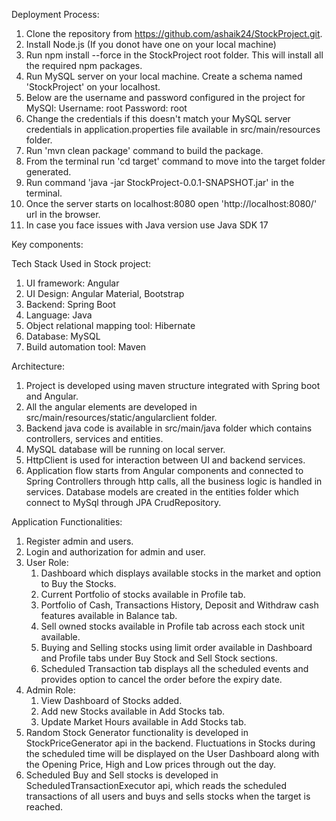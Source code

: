 Deployment Process: 
1. Clone the repository from https://github.com/ashaik24/StockProject.git.
2. Install Node.js (If you donot have one on your local machine)
3. Run npm install --force in the StockProject root folder. This will install all the required npm packages.
4. Run MySQL server on your local machine. Create a schema named 'StockProject' on your localhost.
5. Below are the username and password configured in the project for MySQl:
   Username: root
   Password: root
6. Change the credentials if this doesn't match your MySQL server credentials in application.properties file available in src/main/resources folder.
7. Run 'mvn clean package' command to build the package. 
8. From the terminal run 'cd target' command to move into the target folder generated.
9. Run command 'java -jar StockProject-0.0.1-SNAPSHOT.jar' in the terminal. 
10. Once the server starts on localhost:8080 open 'http://localhost:8080/' url in the browser.
11. In case you face issues with Java version use Java SDK 17

Key components:

Tech Stack Used in Stock project:
1. UI framework: Angular
2. UI Design: Angular Material, Bootstrap
3. Backend: Spring Boot
4. Language: Java
5. Object relational mapping tool: Hibernate
6. Database: MySQL
7. Build automation tool: Maven


Architecture:
1. Project is developed using maven structure integrated with Spring boot and Angular.
2. All the angular elements are developed in src/main/resources/static/angularclient folder.
3. Backend java code is available in src/main/java folder which contains controllers, services and entities.
4. MySQL database will be running on local server.
5. HttpClient is used for interaction between UI and backend services.
6. Application flow starts from Angular components and connected to Spring Controllers through http calls, all the business logic is handled in services. Database models are created in the entities folder which connect to MySql through JPA CrudRepository.


Application Functionalities:
1. Register admin and users.
2. Login and authorization for admin and user.
3. User Role:
    1. Dashboard which displays available stocks in the market and option to Buy the Stocks.
    2. Current Portfolio of stocks available in Profile tab.
    3. Portfolio of Cash, Transactions History, Deposit and Withdraw cash features available in Balance tab.
    4. Sell owned stocks available in Profile tab across each stock unit available.
    5. Buying and Selling stocks using limit order available in Dashboard and Profile tabs under Buy Stock and Sell Stock sections.
    6. Scheduled Transaction tab displays all the scheduled events and provides option to cancel the order before the expiry date.
4. Admin Role:
    1. View Dashboard of Stocks added.
    2. Add new Stocks available in Add Stocks tab.
    3. Update Market Hours available in Add Stocks tab.
5. Random Stock Generator functionality is developed in StockPriceGenerator api in the backend. Fluctuations in Stocks during the scheduled time will be displayed on the User Dashboard along with the Opening Price, High and Low prices through out the day.
6.  Scheduled Buy and Sell stocks is developed in ScheduledTransactionExecutor api, which reads the scheduled transactions of all users and buys and sells stocks when the target is reached. 
